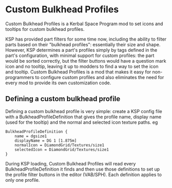 # Custom Bulkhead Profiles
Custom Bulkhead Profiles is a Kerbal Space Program mod to set icons and
tooltips for custom bulkhead profiles.

KSP has provided part filters for some time now, including the ability
to filter parts based on their "bulkhead profiles": essentially their
size and shape. However, KSP determines a part's profiles simply by tags
defined in the part's configuration, with minimal support for custom
profiles: the part would be sorted correctly, but the filter buttons
would have a question mark icon and no tooltip, leaving it up to modders
to find a way to set the icon and tooltip. Custom Bulkhead Profiles is a
mod that makes it easy for non-programmers to configure custom profiles
and also eliminates the need for every mod to provide its own
customization code.

## Defining a custom bulkhead profile
Defining a custom bulkhead profile is very simple: create a KSP config
file with a BulkheadProfileDefinition that gives the profile name,
display name (used for the tooltip) and the normal and selected icon
texture paths. eg

```
BulkheadProfileDefinition {
    name = dgsize1
    displayName = DG 1 [1.875m]
    normalIcon = DiamondGrid/Textures/size1
    selectedIcon = DiamondGrid/Textures/size1
}
```

During KSP loading, Custom Bulkhead Profiles will read every
BulkheadProfileDefinition it finds and then use those definitions to set
up the profile filter buttons in the editor (VAB/SPH). Each definition
applies to only one profile.
